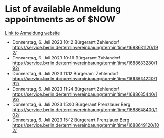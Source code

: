 # List of available Anmeldung appointments as of $NOW
[Link to Anmeldung website](https://service.berlin.de/terminvereinbarung/termin/tag.php?termin=1&anliegen[]=120686&dienstleisterlist=122210,122217,327316,122219,327312,122227,327314,122231,327346,122243,327348,122254,122252,329742,122260,329745,122262,329748,122271,327278,122273,327274,122277,327276,330436,122280,327294,122282,327290,122284,327292,122291,327270,122285,327266,122286,327264,122296,327268,150230,329760,122297,327286,122294,327284,122312,329763,122314,329775,122304,327330,122311,327334,122309,327332,317869,122281,327352,122279,329772,122283,122276,327324,122274,327326,122267,329766,122246,327318,122251,327320,122257,327322,122208,327298,122226,327300&herkunft=http%3A%2F%2Fservice.berlin.de%2Fdienstleistung%2F120686%2F)
- Donnerstag, 6. Juli 2023 10:12 Bürgeramt Zehlendorf https://service.berlin.de/terminvereinbarung/termin/time/1688631120/192/
- Donnerstag, 6. Juli 2023 10:48 Bürgeramt Zehlendorf https://service.berlin.de/terminvereinbarung/termin/time/1688633280/192/
- Donnerstag, 6. Juli 2023 11:12 Bürgeramt Zehlendorf https://service.berlin.de/terminvereinbarung/termin/time/1688634720/192/
- Donnerstag, 6. Juli 2023 11:24 Bürgeramt Zehlendorf https://service.berlin.de/terminvereinbarung/termin/time/1688635440/192/
- Donnerstag, 6. Juli 2023 15:00 Bürgeramt Prenzlauer Berg https://service.berlin.de/terminvereinbarung/termin/time/1688648400/102/
- Donnerstag, 6. Juli 2023 15:12 Bürgeramt Prenzlauer Berg https://service.berlin.de/terminvereinbarung/termin/time/1688649120/102/
